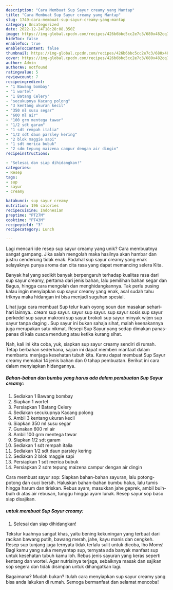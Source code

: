 ```yaml
---
description: "Cara Membuat Sup Sayur creamy yang Mantap"
title: "Cara Membuat Sup Sayur creamy yang Mantap"
slug: 1749-cara-membuat-sup-sayur-creamy-yang-mantap
category: Uncategorized
date: 2022-12-24T18:28:08.350Z
image: https://img-global.cpcdn.com/recipes/426b6bbc5cc2e7c3/680x482cq70/sup-sayur-creamy-foto-resep-utama.jpg
hideToc: false
enableToc: true
enableTocContent: false
thumbnail: https://img-global.cpcdn.com/recipes/426b6bbc5cc2e7c3/680x482cq70/sup-sayur-creamy-foto-resep-utama.jpg
cover: https://img-global.cpcdn.com/recipes/426b6bbc5cc2e7c3/680x482cq70/sup-sayur-creamy-foto-resep-utama.jpg
author: Admin
authorAv: notfound
ratingvalue: 5
reviewcount: 7
recipeingredient:
- "1 Bawang bombay"
- "1 wortel"
- "1 Batang Celery"
- "secukupnya Kacang polong"
- "3 kentang ukuran kecil"
- "350 ml susu segar"
- "600 ml air"
- "100 grm mentega tawar"
- "1/2 sdt garam"
- "1 sdt rempah italia"
- "1/2 sdt daun parsley kering"
- "2 blok maggie sapi"
- "1 sdt merica bubuk"
- "2 sdm tepung maizena campur dengan air dingin"
recipeinstructions:

- "Selesai dan siap dihidangkan!"
categories:
- Resep
tags:
- sup
- sayur
- creamy

katakunci: sup sayur creamy 
nutrition: 196 calories
recipecuisine: Indonesian
preptime: "PT27M"
cooktime: "PT43M"
recipeyield: "3"
recipecategory: Lunch

---
```





Lagi mencari ide resep sup sayur creamy yang unik? Cara membuatnya sangat gampang. Jika salah mengolah maka hasilnya akan hambar dan justru cenderung tidak enak. Padahal sup sayur creamy yang enak selayaknya punya aroma dan cita rasa yang dapat memancing selera Kita.





Banyak hal yang sedikit banyak berpengaruh terhadap kualitas rasa dari sup sayur creamy, pertama dari jenis bahan, lalu pemilihan bahan segar dan Bagus, hingga cara mengolah dan menghidangkannya. Tak perlu pusing kalau ingin menyiapkan sup sayur creamy yang enak,      asal sudah tahu triknya maka hidangan ini bisa menjadi suguhan spesial.














Lihat juga cara membuat Sup telur kuah oyong soun dan masakan sehari-hari lainnya.. cream sup sayur. sayur sup sayur. sup sayur sosis sup sayur perkedel sup sayur makroni sup sayur brokoli sup sayur minyak wijen sup sayur tanpa daging . Sup sayur ini bukan sahaja sihat, malah keenakannya juga merupakan satu nikmat. Resepi Sup Sayur yang sedap dimakan panas-panas di kala cuaca mendung atau ketika kurang sihat.






Nah, kali ini kita coba, yuk, siapkan sup sayur creamy sendiri di rumah. Tetap berbahan sederhana, sajian ini dapat memberi manfaat dalam membantu menjaga kesehatan tubuh kita. Kamu dapat membuat Sup Sayur creamy memakai 14 jenis bahan dan 0 tahap pembuatan. Berikut ini cara dalam menyiapkan hidangannya.

<!--inarticleads1-->

##### Bahan-bahan dan bumbu yang harus ada dalam pembuatan Sup Sayur creamy:

1. Sediakan 1 Bawang bombay
1. Siapkan 1 wortel
1. Persiapkan 1 Batang Celery
1. Sediakan secukupnya Kacang polong
1. Ambil 3 kentang ukuran kecil
1. Siapkan 350 ml susu segar
1. Gunakan 600 ml air
1. Ambil 100 grm mentega tawar
1. Siapkan 1/2 sdt garam
1. Sediakan 1 sdt rempah italia
1. Sediakan 1/2 sdt daun parsley kering
1. Sediakan 2 blok maggie sapi
1. Persiapkan 1 sdt merica bubuk
1. Persiapkan 2 sdm tepung maizena campur dengan air dingin


Cara membuat sayur sop: Siapkan bahan-bahan sayuran, lalu potong-potong dan cuci bersih. Haluskan bahan-bahan bumbu halus, lalu tumis hingga harum dan tiriskan. Rebus ayam, masukkan jahe geprek, ambil buih-buih di atas air rebusan, tunggu hingga ayam lunak. Resep sayur sop baso siap disajikan. 

<!--inarticleads2-->

#####  untuk membuat Sup Sayur creamy:


1. Selesai dan siap dihidangkan!

Tekstur kuahnya sangat khas, yaitu bening kekuningan yang terbuat dari racikan bawang putih, bawang merah, jahe, kayu manis dan cengkeh. Resep sup tunjang juga ternyata tidak terlalu sulit untuk dicoba, lho Moms! Bagi kamu yang suka menyantap sup, ternyata ada banyak manfaat sup untuk kesehatan tubuh kamu loh. Rebus jenis sayuran yang keras seperti kentang dan wortel. Agar nutrisinya terjaga, sebaiknya masak dan sajikan sop segera dan tidak disimpan untuk dihangatkan lagi. 

Bagaimana? Mudah bukan? Itulah cara menyiapkan sup sayur creamy yang bisa anda lakukan di rumah. Semoga bermanfaat dan selamat mencoba!
